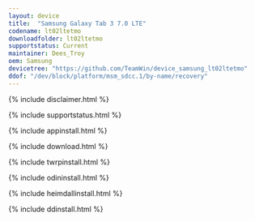 ```yaml
---
layout: device
title:  "Samsung Galaxy Tab 3 7.0 LTE"
codename: lt02ltetmo
downloadfolder: lt02ltetmo
supportstatus: Current
maintainer: Dees_Troy
oem: Samsung
devicetree: "https://github.com/TeamWin/device_samsung_lt02ltetmo"
ddof: "/dev/block/platform/msm_sdcc.1/by-name/recovery"
---
```


{% include disclaimer.html %}

{% include supportstatus.html %}

{% include appinstall.html %}

{% include download.html %}

{% include twrpinstall.html %}

{% include odininstall.html %}

{% include heimdallinstall.html %}

{% include ddinstall.html %}
